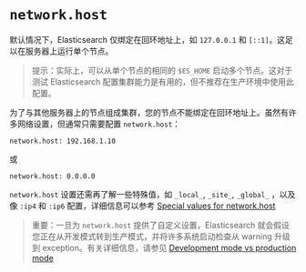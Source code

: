 # `network.host`

默认情况下，Elasticsearch 仅绑定在回环地址上，如 `127.0.0.1` 和 `[::1]`。这足以在服务器上运行单个节点。

> 提示：实际上，可以从单个节点的相同的 `$ES_HOME` 启动多个节点。这对于测试 Elasticsearch 配置集群能力是有用的，但不推荐在生产环境中使用此配置。

为了与其他服务器上的节点组成集群，您的节点不能绑定在回环地址上。虽然有许多网络设置，但通常只需要配置 `network.host`：
```
network.host: 192.168.1.10
```
或
```
network.host: 0.0.0.0
```

`network.host` 设置还需再了解一些特殊值，如 `_local_`, `_site_`, `_global_` ，以及像 `:ip4` 和 `:ip6` 配置，详细信息可以参考 [Special values for network.host](https://rucjohn.gitbook.io/elasticsearch/5-Aggregations/modules/network_settings)

> 重要：一旦为 `network.host` 提供了自定义设置，Elasticsearch 就会假设您正在从开发模式转到生产模式，并将许多系统启动检查从 warning 升级到 exception。有关详细信息，请参见 [Development mode vs production mode](https://rucjohn.gitbook.io/elasticsearch/3-set-up/important_system_configuration)

